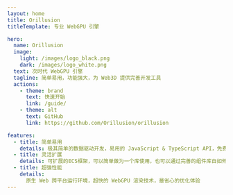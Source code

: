 ```yaml
---
layout: home
title: Orillusion
titleTemplate: 专业 WebGPU 引擎

hero:
  name: Orillusion
  image:
    light: /images/logo_black.png
    dark: /images/logo_white.png
  text: 次时代 WebGPU 引擎
  tagline: 简单易用，功能强大，为 Web3D 提供完善开发工具
  actions:
    - theme: brand
      text: 快速开始
      link: /guide/
    - theme: alt
      text: GitHub
      link: https://github.com/Orillusion/orillusion

features:
  - title: 简单易用
    details: 极其简单的数据驱动开发，易用的 JavaScript & TypeScript API，免费，永久开源！
  - title: 灵活扩展
    details: 可扩展的ECS框架，可以简单做为一个库使用，也可以通过完善的组件库自如伸缩至一套完整框架
  - title: 超强性能
    details: 
      原生 Web 跨平台运行环境，超快的 WebGPU 渲染技术，最省心的优化体验
---
```


<div class="heroDemos">
  <div class="container">
    <Demo src="/examples/pbr.ts" :code="false" :height="450"></Demo>
    <Demo src="/examples/pbr2.ts" :code="false" :height="450"></Demo>
  </div>
</div>
<Logo :homeHero="true"></Logo>
